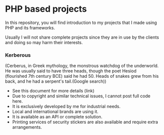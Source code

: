 # PHP based projects

In this repository, you will find introduction to my projects that I made using PHP and its frameworks. 

Usually I will not share complete projects since they are in use by the clients and doing so may harm their interests. 


### Kerberous
(Cerberus, in Greek mythology, the monstrous watchdog of the underworld. He was usually said to have three heads, though the poet Hesiod (flourished 7th century BCE) said he had 50. Heads of snakes grew from his back, and he had a serpent's tail.(Google search))

- See this document for more details (link)
- Due to copyright and similar technical issues, I cannot post full code here.
- It is exclusively developed by me for industrial needs.
- Local and international brands are using it.
- It is available as an API or complete solution.
- Printing services of security stickers are also available and require extra arrangements.
